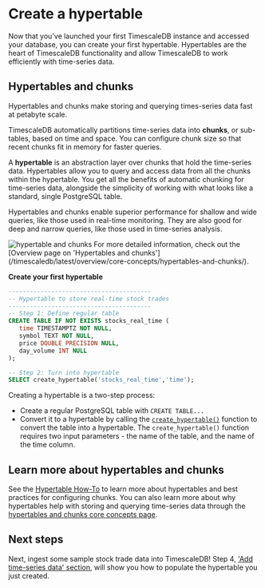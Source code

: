 # Create a hypertable
Now that you've launched your first TimescaleDB instance and accessed your database,
you can create your first hypertable. Hypertables are the heart of TimescaleDB functionality
and allow TimescaleDB to work efficiently with time-series data.

## Hypertables and chunks
Hypertables and chunks make storing and querying times-series data fast at petabyte 
scale. 

TimescaleDB automatically partitions time-series data into **chunks**, or sub-tables, 
based on time and space. You can configure chunk size so that recent chunks fit in memory 
for faster queries. 

A **hypertable** is an abstraction layer over chunks that hold the time-series data.
Hypertables allow you to query and access data from all the chunks within the hypertable.
You get all the benefits of automatic chunking for time-series data, alongside the simplicity
of working with what looks like a standard, single PostgreSQL table.

Hypertables and chunks enable superior performance for shallow and wide queries,
like those used in real-time monitoring. They are also good for deep and narrow
queries, like those used in time-series analysis.

<img class="main-content__illustration" src="https://s3.amazonaws.com/assets.timescale.com/docs/images/getting-started/hypertables-chunks.png" alt="hypertable and chunks"/>

<highlight type="note">
For more detailed information, check out the [Overview page on 'Hypertables and chunks'](/timescaledb/latest/overview/core-concepts/hypertables-and-chunks/).
</highlight>


**Create your first hypertable**

```sql
----------------------------------------
-- Hypertable to store real-time stock trades
----------------------------------------
-- Step 1: Define regular table
CREATE TABLE IF NOT EXISTS stocks_real_time (
   time TIMESTAMPTZ NOT NULL,
   symbol TEXT NOT NULL,
   price DOUBLE PRECISION NULL,
   day_volume INT NULL
);

-- Step 2: Turn into hypertable
SELECT create_hypertable('stocks_real_time','time');
```

Creating a hypertable is a two-step process:
- Create a regular PostgreSQL table with `CREATE TABLE...`
- Convert it to a hypertable by calling the [`create_hypertable()`][create-hypertable] function to convert 
the table into a hypertable. The `create_hypertable()` function requires two input parameters - the name of the table, and the name of the time column.

<!-- 
## How hypertables help with times-series data
**Hypertables speed up ingest rates:** Because data is only inserted into
the current chunk, data in the other chunks remains untouched. If you use a
single table, every time you ingest data into the table, it becomes bigger and
more bloated.

**Hypertables speed up queries:** Because only specific chunks are queried
thanks to the automatic indexing by time or space.

The value of hypertables is in how data is partitioned on disk. The index value
is automatically augmented by the time dependency of the data to allow more
focused use of memory and query planning resources. In PostgreSQL (and other
relational database management systems), you can build indexes on one or more
values, but the data must still be retrieved. Retrieval is in most cases, from
portions of the physical layer (memory or disk), which doesn't always result in
effective use of memory and disk resources. By automatically and transparently
partitioning on time, hypertables improve resource use. Queries and
data-stores become more efficient.

   COMMENT:
   I feel like we probably don't need this section but wherever this section is, 
   I think it would be cool to include a graphic that shows these benefits 
   https://iobeam.slack.com/archives/C0J94TE4F/p1646682667481189?thread_ts=1646682487.374619&cid=C0J94TE4F
-->

## Learn more about hypertables and chunks
See the [Hypertable How-To](/how-to-guides/hypertables) to learn more about
hypertables and best practices for configuring chunks. You can also learn more 
about why hypertables help with storing and querying time-series data through 
the [hypertables and chunks core concepts page][core-concepts-hypertables].

## Next steps
Next, ingest some sample stock trade data into TimescaleDB! Step 4, ['Add time-series data' section][add-data], will show you how to populate the hypertable you just created. 

[core-concepts-hypertables]: /getting-started/add-data/
[add-data]: /overview/core-concepts/hypertables-and-chunks/
[create-hypertable]: /api/:currentVersion:/hypertable/create_hypertable